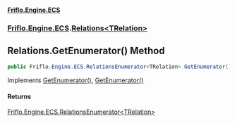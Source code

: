 #### [Friflo.Engine.ECS](index.md 'index')
### [Friflo.Engine.ECS](Friflo.Engine.ECS.md 'Friflo.Engine.ECS').[Relations&lt;TRelation&gt;](Relations_TRelation_.md 'Friflo.Engine.ECS.Relations<TRelation>')

## Relations<TRelation>.GetEnumerator() Method

```csharp
public Friflo.Engine.ECS.RelationsEnumerator<TRelation> GetEnumerator();
```

Implements [GetEnumerator()](https://docs.microsoft.com/en-us/dotnet/api/System.Collections.Generic.IEnumerable-1.GetEnumerator 'System.Collections.Generic.IEnumerable`1.GetEnumerator'), [GetEnumerator()](https://docs.microsoft.com/en-us/dotnet/api/System.Collections.IEnumerable.GetEnumerator 'System.Collections.IEnumerable.GetEnumerator')

#### Returns
[Friflo.Engine.ECS.RelationsEnumerator&lt;](RelationsEnumerator_TRelation_.md 'Friflo.Engine.ECS.RelationsEnumerator<TRelation>')[TRelation](Relations_TRelation_.md#Friflo.Engine.ECS.Relations_TRelation_.TRelation 'Friflo.Engine.ECS.Relations<TRelation>.TRelation')[&gt;](RelationsEnumerator_TRelation_.md 'Friflo.Engine.ECS.RelationsEnumerator<TRelation>')